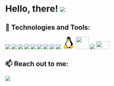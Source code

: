 # Hello, there! <img src="https://raw.githubusercontent.com/MartinHeinz/MartinHeinz/master/wave.gif" width="30px">

## 🔧 Technologies and Tools:
<span><img style="display:inline" src="https://img.icons8.com/color/50/000000/html-5.png"/></span>
<img style="display:inline" src="https://img.icons8.com/color/50/000000/css3.png"/>
<img style="display:inline" src="https://img.icons8.com/color/50/000000/bootstrap.png"/>
<img style="display:inline" src="https://img.icons8.com/color/50/000000/tailwindcss.png"/>
<img style="display:inline" src="https://img.icons8.com/color/48/000000/javascript--v1.png"/>
<img src="https://img.icons8.com/color/48/000000/react-native.png"/>
<img src="https://img.icons8.com/color/48/000000/git.png"/>
<img src="https://img.icons8.com/color/48/000000/nextjs.png"/>
<img src="https://img.icons8.com/?size=40&id=ZmhVJt1Vv0Nk&format=png"/>
<img style="display:inline; width: 40px;" src="https://raw.githubusercontent.com/devicons/devicon/master/icons/linux/linux-original.svg"/>
<img style="display:inline; width: 40px; height: 40px;" src="https://cdn.worldvectorlogo.com/logos/astrojs.svg"/>
<img style="display:inline; width: 40px;" src="https://static-00.iconduck.com/assets.00/figma-icon-128x128-vq9w9f3u.png"/>
<img style="display:inline; width: 40px; height: 25px;" src="https://freepngimg.com/icon/download/search/384-alpinejs-logo.png"/>




## 📫 Reach out to me:
 
[<img src="https://img.shields.io/badge/Gmail-D14836?style=for-the-badge&logo=gmail&logoColor=white" />](mailto:afanajdari@gmail.com)

